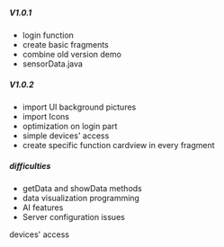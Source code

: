 #####  V1.0.1

- login function
- create basic fragments 
- combine  old version demo
- sensorData.java  



##### V1.0.2

- import UI background pictures
- import Icons
- optimization on login part 
- simple devices' access
- create specific function cardview in every fragment
 


 ##### difficulties
 - getData and showData methods
 - data visualization programming
 - AI features 
 - Server configuration issues
 
devices' access



